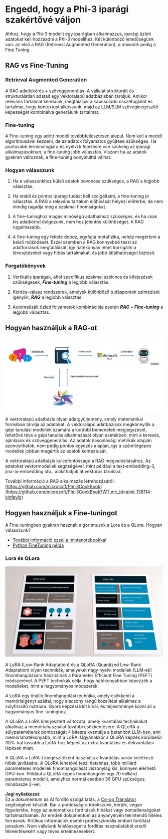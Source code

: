 <!--
CO_OP_TRANSLATOR_METADATA:
{
  "original_hash": "743d7e9cb9c4e8ea642d77bee657a7fa",
  "translation_date": "2025-07-17T10:00:03+00:00",
  "source_file": "md/03.FineTuning/LetPhi3gotoIndustriy.md",
  "language_code": "hu"
}
-->
# **Engedd, hogy a Phi-3 iparági szakértővé váljon**

Ahhoz, hogy a Phi-3 modellt egy iparágban alkalmazzuk, iparági üzleti adatokat kell hozzáadni a Phi-3 modellhez. Két különböző lehetőségünk van: az első a RAG (Retrieval Augmented Generation), a második pedig a Fine Tuning.

## **RAG vs Fine-Tuning**

### **Retrieval Augmented Generation**

A RAG adatlekérés + szöveggenerálás. A vállalat strukturált és strukturálatlan adatait egy vektoralapú adatbázisban tároljuk. Amikor releváns tartalmat keresünk, megtaláljuk a kapcsolódó összefoglalót és tartalmat, hogy kontextust alkossunk, majd az LLM/SLM szövegkiegészítő képességét kombinálva generálunk tartalmat.

### **Fine-tuning**

A Fine-tuning egy adott modell továbbfejlesztésén alapul. Nem kell a modell algoritmusával kezdeni, de az adatok folyamatos gyűjtése szükséges. Ha pontosabb terminológiára és nyelvi kifejezésre van szükség az iparági alkalmazásokban, a fine-tuning jobb választás. Viszont ha az adatok gyakran változnak, a fine-tuning bonyolulttá válhat.

### **Hogyan válasszunk**

1. Ha a válaszunkhoz külső adatok bevonása szükséges, a RAG a legjobb választás.

2. Ha stabil és pontos iparági tudást kell szolgáltatni, a fine-tuning jó választás. A RAG a releváns tartalom előhívását helyezi előtérbe, de nem mindig ragadja meg a szakmai finomságokat.

3. A fine-tuninghoz magas minőségű adathalmaz szükséges, és ha csak kis adatkörrel dolgozunk, nem hoz jelentős különbséget. A RAG rugalmasabb.

4. A fine-tuning egy fekete doboz, egyfajta metafizika, nehéz megérteni a belső működését. Ezzel szemben a RAG könnyebbé teszi az adatforrások megtalálását, így hatékonyan lehet korrigálni a tévesztéseket vagy hibás tartalmakat, és jobb átláthatóságot biztosít.

### **Forgatókönyvek**

1. Vertikális iparágak, ahol specifikus szakmai szókincs és kifejezések szükségesek, ***Fine-tuning*** a legjobb választás.

2. Kérdés-válasz rendszerek, amelyek különböző tudáspontok szintézisét igénylik, ***RAG*** a legjobb választás.

3. Automatizált üzleti folyamatok kombinációja esetén ***RAG + Fine-tuning*** a legjobb választás.

## **Hogyan használjuk a RAG-ot**

![rag](../../../../translated_images/rag.2014adc59e6f6007bafac13e800a6cbc3e297fbb9903efe20a93129bd13987e9.hu.png)

A vektoralapú adatbázis olyan adatgyűjtemény, amely matematikai formában tárolja az adatokat. A vektoralapú adatbázisok megkönnyítik a gépi tanulási modellek számára a korábbi bemenetek megjegyzését, lehetővé téve a gépi tanulás alkalmazását olyan esetekben, mint a keresés, ajánlások és szöveggenerálás. Az adatok hasonlósági metrikák alapján azonosíthatók, nem pedig pontos egyezés alapján, így a számítógépes modellek jobban megértik az adatok kontextusát.

A vektoralapú adatbázis kulcsfontosságú a RAG megvalósításához. Az adatokat vektormodellek segítségével, mint például a text-embedding-3, jina-ai-embedding stb., alakíthatjuk át vektoros tárolóvá.

További információ a RAG alkalmazás létrehozásáról: [https://github.com/microsoft/Phi-3CookBook](https://github.com/microsoft/Phi-3CookBook?WT.mc_id=aiml-138114-kinfeylo)

## **Hogyan használjuk a Fine-tuningot**

A Fine-tuningban gyakran használt algoritmusok a Lora és a QLora. Hogyan válasszunk?
- [További információ ezzel a mintanotebookkal](../../../../code/04.Finetuning/Phi_3_Inference_Finetuning.ipynb)
- [Python FineTuning példa](../../../../code/04.Finetuning/FineTrainingScript.py)

### **Lora és QLora**

![lora](../../../../translated_images/qlora.e6446c988ee04ca08807488bb7d9e2c0ea7ef4af9d000fc6d13032b4ac2de18d.hu.png)

A LoRA (Low-Rank Adaptation) és a QLoRA (Quantized Low-Rank Adaptation) olyan technikák, amelyeket nagy nyelvi modellek (LLM-ek) finomhangolására használnak a Parameter Efficient Fine Tuning (PEFT) módszerével. A PEFT technikák célja, hogy hatékonyabban képezzék a modelleket, mint a hagyományos módszerek.

A LoRA egy önálló finomhangolási technika, amely csökkenti a memóriaigényt azáltal, hogy alacsony rangú közelítést alkalmaz a súlyfrissítő mátrixra. Gyors képzési időt kínál, és teljesítménye közel áll a hagyományos fine-tuninghoz.

A QLoRA a LoRA kiterjesztett változata, amely kvantálási technikákat alkalmaz a memóriahasználat további csökkentésére. A QLoRA a súlyparaméterek pontosságát 4 bitesre kvantálja a betanított LLM-ben, ami memóriahatékonyabb, mint a LoRA. Ugyanakkor a QLoRA képzés körülbelül 30%-kal lassabb a LoRA-hoz képest az extra kvantálási és dekvantálási lépések miatt.

A QLoRA a LoRA-t kiegészítőként használja a kvantálás során keletkező hibák javítására. A QLoRA lehetővé teszi hatalmas, több milliárd paraméteres modellek finomhangolását viszonylag kis, könnyen elérhető GPU-kon. Például a QLoRA képes finomhangolni egy 70 milliárd paraméteres modellt, amelyhez normál esetben 36 GPU szükséges, mindössze 2-vel.

**Jogi nyilatkozat**:  
Ez a dokumentum az AI fordító szolgáltatás, a [Co-op Translator](https://github.com/Azure/co-op-translator) segítségével készült. Bár a pontosságra törekszünk, kérjük, vegye figyelembe, hogy az automatikus fordítások hibákat vagy pontatlanságokat tartalmazhatnak. Az eredeti dokumentum az anyanyelvén tekintendő hiteles forrásnak. Kritikus információk esetén professzionális emberi fordítást javaslunk. Nem vállalunk felelősséget a fordítás használatából eredő félreértésekért vagy téves értelmezésekért.